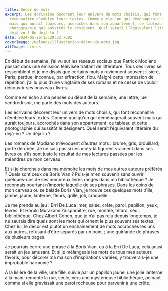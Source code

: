 ```yaml
---
title: Décor de mots
excerpt: Les écrivains décorent leur univers de mots choisis, qui font
  reconnaître d’emblée leurs textes. Comme quelqu’un qui déménagerait souvent
  mais qui aurait toujours, accrochés dans son appartement, ce tableau et cette
  photographie qui aussitôt le désignent. Quel serait l’équivalent littéraire du
  déjà-vu ? Un déjà-lu ?
date: 2024-05-26T15:29:32.769Z
coverImage: /uploads/illustration-décor-de-mots.jpg
altImage: Livres
---
```

<!--StartFragment-->



En début de semaine, j’ai vu sur les réseaux sociaux que Patrick Modiano passait dans une émission télévisée traitant de littérature. Tous ses livres se ressemblent et je me disais que certains mots y reviennent souvent :lisière, Paris, perdue, inconnue, par effraction, flou. Malgré cette impression de répétition, j’ai lu plus d’une vingtaine de ses romans et ne cesse de vouloir découvrir ses nouveaux livres.

Comme en écho à ma pensée du début de la semaine, une lettre, lue vendredi soir, me parle des mots des auteurs.



Les écrivains décorent leur univers de mots choisis, qui font reconnaître d’emblée leurs textes. Comme quelqu’un qui déménagerait souvent mais qui aurait toujours, accrochés dans son appartement, ce tableau et cette photographie qui aussitôt le désignent. Quel serait l’équivalent littéraire du déjà-vu ? Un déjà-lu ?



Les romans de Modiano m’évoquent d’autres mots : brume, gris, brouillard, porte dérobée. Je ne sais pas si ces mots-là figurent vraiment dans ses livres ou s’ils sont juste le résultat de mes lectures passées par les méandres de mon cerveau.



Et si je cherchais dans ma mémoire les mots de mes autres auteurs préférés ? Quels sont ceux de Boris Vian ? Puis-je m’en souvenir sans ouvrir quelques-uns de ses nombreux livres rangés dans ma bibliothèque ? Je reconnais pourtant n’importe laquelle de ses phrases. Dans les coins de mon cerveau où se balade Boris Vian, je trouve ces quelques mots :fille, jambe, jaune, lanterne, fleurs, grillé, joli, craquelle.



Je me prends au jeu : Erri De Luca :mer, salée, crête, paroi, papillon, yeux, lèvres. Et Haruki Murakami ?disparaître, rue, montée, tétard, seul, bibliothèque. Chez Albert Cohen, que je n’ai pas relu depuis longtemps, je ne saurais dire quels sont les mots qui ornent le plus souvent ses textes. Chez lui, le décor est plutôt un enchaînement de mots accrochés les uns aux autres, refusant d’être séparés par un point ; une guirlande de phrases de plusieurs pages.



Je pourrais écrire une phrase à la Boris Vian, ou à la Erri De Luca, cela aussi serait un jeu amusant. Et si je mélangeais les mots de tous mes auteurs favoris, pour décorer ma maison d’inspirations variées, y trouverais-je une improbable harmonie ?



 À la lisière de la ville, une fille, suivie par un papillon jaune, une jolie lanterne à la main, remonte la rue, seule, vers une mystérieuse bibliothèque, peinant comme si elle gravissait une paroi rocheuse pour parvenir à une crête.

<!--EndFragment-->